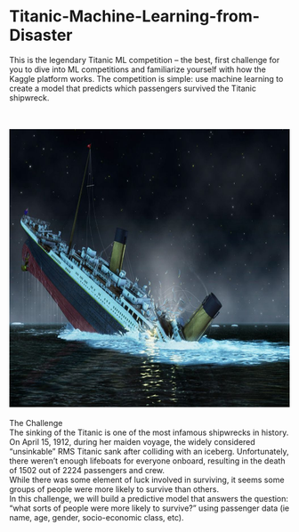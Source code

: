 # Titanic-Machine-Learning-from-Disaster
This is the legendary Titanic ML competition – the best, first challenge for you to dive into ML competitions and familiarize yourself with how the Kaggle platform works.  The competition is simple: use machine learning to create a model that predicts which passengers survived the Titanic shipwreck. 

<br>
<br>
<img src = 'Images/27302.jpg' height=500>

<br>
<br>
The Challenge
<br>
The sinking of the Titanic is one of the most infamous shipwrecks in history.
<br>
On April 15, 1912, during her maiden voyage, the widely considered “unsinkable” RMS Titanic sank after colliding with an iceberg. Unfortunately, there weren’t enough lifeboats for everyone onboard, resulting in the death of 1502 out of 2224 passengers and crew.
<br>
While there was some element of luck involved in surviving, it seems some groups of people were more likely to survive than others.
<br>
In this challenge, we will build a predictive model that answers the question: “what sorts of people were more likely to survive?” using passenger data (ie name, age, gender, socio-economic class, etc).
